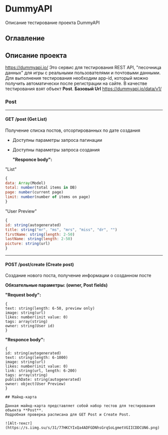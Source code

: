 # DummyAPI

Описание тестирование проекта DummyAPI
## Оглавление

## Описание проекта

https://dummyapi.io/ Это сервис для тестирования REST API, "песочница данных" для игры с реальными пользователями и почтовыми данными. Для выполнения тестирования необходим app-id, который можно получить автоматически после регистрации на сайте. В качестве тестирования взят объект **Post**.
**Базовый Url** https://dummyapi.io/data/v1/
 
### Post
---
#### GET /post (Get List)
Получение списка постов, отсортированных по дате создания
- Доступны параметры запроса пагинации
- Доступны параметры запроса создания

  **"Responce body":**
  
 "List"
  ```Javascript
  {
data: Array(Model)
total: number(total items in DB)
page: number(current page)
limit: number(number of items on page)
}
```
"User Preview"

  ```Javascript
{
id: string(autogenerated)
title: string("mr", "ms", "mrs", "miss", "dr", "")
firstName: string(length: 2-50)
lastName: string(length: 2-50)
picture: string(url)
}
```
---

#### POST /post/create (Create post)
Создание нового поста, получение информации о созданном посте

**Обязательные параметры: (owner, Post fields)**

**"Request body":**
```Jacascript
{
text: string(length: 6-50, preview only)
image: string(url)
likes: number(init value: 0)
tags: array(string)
owner: string(User id)
}
```

**"Responce body":**
```Jacascript
{
id: string(autogenerated)
text: string(length: 6-1000)
image: string(url)
likes: number(init value: 0)
link: string(url, length: 6-200)
tags: array(string)
publishDate: string(autogenerated)
owner: object(User Preview)
}

## Майнд-карта

Данная майнд-карта представляет собой набор тестов для тестирования объекта **Post**.
Подробная проверка расписана для GET Post и Create Post.

![Alt-текст](https://s.iimg.su/s/31/77HKCYIxQa4ADFGDNhsGrqSoLgmetVGIICDDCUN6.png)




  
